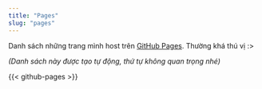 ```yaml
---
title: "Pages"
slug: "pages"
---
```


Danh sách những trang mình host trên [GitHub Pages](https://pages.github.com/). Thường khá thú vị :>

_(Danh sách này được tạo tự động, thứ tự không quan trọng nhé)_

{{< github-pages >}}